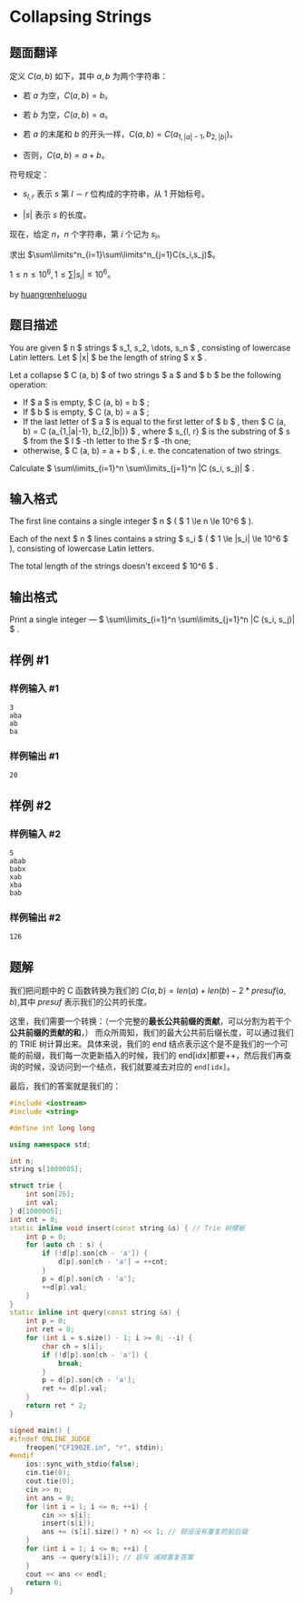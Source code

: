 # Collapsing Strings

## 题面翻译

定义 $C(a,b)$ 如下，其中 $a,b$ 为两个字符串：

- 若 $a$ 为空，$C(a,b)=b$。

- 若 $b$ 为空，$C(a,b)=a$。

- 若 $a$ 的末尾和 $b$ 的开头一样，$C(a,b)=C(a_{1,|a|-1},b_{2,|b|})$。

- 否则，$C(a,b)=a+b$。

符号规定：

- $s_{l,r}$ 表示 $s$ 第 $l\sim r$ 位构成的字符串，从 $1$ 开始标号。

- $|s|$ 表示 $s$ 的长度。

现在，给定 $n$，$n$ 个字符串，第 $i$ 个记为 $s_i$。

求出 $\sum\limits^n_{i=1}\sum\limits^n_{j=1}C(s_i,s_j)$。

$1\le n\le10^6,1\le\sum |s_i|\le10^6$。

by [huangrenheluogu](https://www.luogu.com.cn/user/461359)

## 题目描述

You are given $ n $ strings $ s_1, s_2, \dots, s_n $ , consisting of lowercase Latin letters. Let $ |x| $ be the length of string $ x $ .

Let a collapse $ C (a, b) $ of two strings $ a $ and $ b $ be the following operation:

- If $ a $ is empty, $ C (a, b) = b $ ;
- If $ b $ is empty, $ C (a, b) = a $ ;
- If the last letter of $ a $ is equal to the first letter of $ b $ , then $ C (a, b) = C (a_{1,|a|-1}, b_{2,|b|}) $ , where $ s_{l, r} $ is the substring of $ s $ from the $ l $ -th letter to the $ r $ -th one;
- otherwise, $ C (a, b) = a + b $ , i. e. the concatenation of two strings.

Calculate $ \sum\limits_{i=1}^n \sum\limits_{j=1}^n |C (s_i, s_j)| $ .

## 输入格式

The first line contains a single integer $ n $ ( $ 1 \le n \le 10^6 $ ).

Each of the next $ n $ lines contains a string $ s_i $ ( $ 1 \le |s_i| \le 10^6 $ ), consisting of lowercase Latin letters.

The total length of the strings doesn't exceed $ 10^6 $ .

## 输出格式

Print a single integer — $ \sum\limits_{i=1}^n \sum\limits_{j=1}^n |C (s_i, s_j)| $ .

## 样例 #1

### 样例输入 #1

```
3
aba
ab
ba
```

### 样例输出 #1

```
20
```

## 样例 #2

### 样例输入 #2

```
5
abab
babx
xab
xba
bab
```

### 样例输出 #2

```
126
```

## 题解
我们把问题中的 C 函数转换为我们的 $C(a,b)=len(a)+len(b)-2*presuf(a,b)$,其中 $presuf$ 表示我们的公共的长度。

这里，我们需要一个转换：（一个完整的**最长公共前缀的贡献**，可以分割为若干个**公共前缀的贡献的和**，）
而众所周知，我们的最大公共前后缀长度，可以通过我们的 TRIE 树计算出来。具体来说，我们的 end 结点表示这个是不是我们的一个可能的前缀，我们每一次更新插入的时候，我们的 end[idx]都要++，然后我们再查询的时候，没访问到一个结点，我们就要减去对应的 `end[idx]`。

最后，我们的答案就是我们的：

```cpp
#include <iostream>
#include <string>

#define int long long

using namespace std;

int n;
string s[1000005];

struct trie {
    int son[26];
    int val;
} d[1000005];
int cnt = 0;
static inline void insert(const string &s) { // Trie 树模板
    int p = 0;
    for (auto ch : s) {
        if (!d[p].son[ch - 'a']) {
            d[p].son[ch - 'a'] = ++cnt;
        }
        p = d[p].son[ch - 'a'];
        ++d[p].val;
    }
}
static inline int query(const string &s) {
    int p = 0;
    int ret = 0;
    for (int i = s.size() - 1; i >= 0; --i) {
        char ch = s[i];
        if (!d[p].son[ch - 'a']) {
            break;
        }
        p = d[p].son[ch - 'a'];
        ret += d[p].val;
    }
    return ret * 2;
}

signed main() {
#ifndef ONLINE_JUDGE
    freopen("CF1902E.in", "r", stdin);
#endif
    ios::sync_with_stdio(false);
    cin.tie(0);
    cout.tie(0);
    cin >> n;
    int ans = 0;
    for (int i = 1; i <= n; ++i) {
        cin >> s[i];
        insert(s[i]);
        ans += (s[i].size() * n) << 1; // 假设没有重复的前后缀
    }
    for (int i = 1; i <= n; ++i) {
        ans -= query(s[i]); // 容斥 减掉重复答案
    }
    cout << ans << endl;
    return 0;
}
```